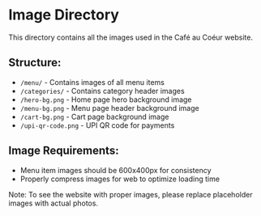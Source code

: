 
# Image Directory

This directory contains all the images used in the Café au Coéur website.

## Structure:
- `/menu/` - Contains images of all menu items
- `/categories/` - Contains category header images
- `/hero-bg.png` - Home page hero background image
- `/menu-bg.png` - Menu page header background image
- `/cart-bg.png` - Cart page background image
- `/upi-qr-code.png` - UPI QR code for payments

## Image Requirements:
- Menu item images should be 600x400px for consistency
- Properly compress images for web to optimize loading time

Note: To see the website with proper images, please replace placeholder images with actual photos.
